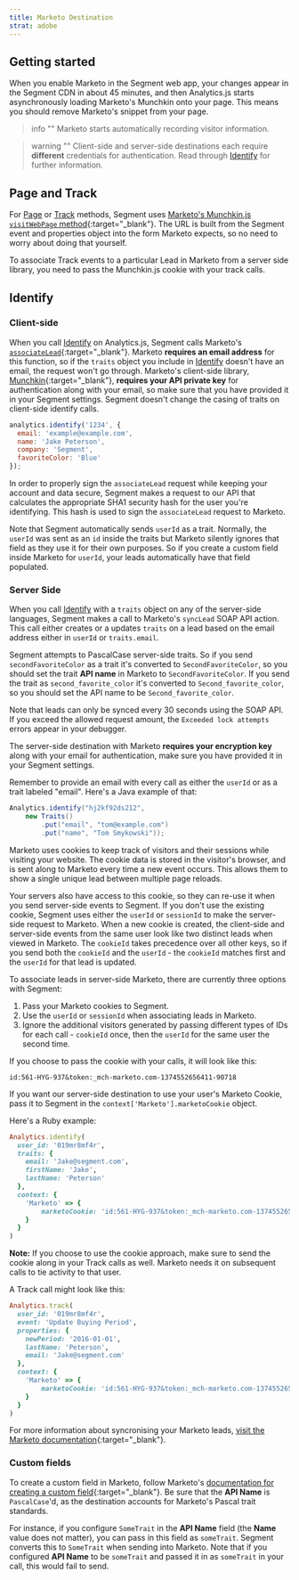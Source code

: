 ```yaml
---
title: Marketo Destination
strat: adobe
---
```


## Getting started

When you enable Marketo in the Segment web app, your changes appear in the Segment CDN in about 45 minutes, and then Analytics.js starts asynchronously loading Marketo's Munchkin onto your page. This means you should remove Marketo's snippet from your page.

> info ""
> Marketo starts automatically recording visitor information.

> warning ""
> Client-side and server-side destinations each require **different** credentials for authentication. Read through [Identify](#identify) for further information.

## Page and Track

For [Page](/docs/connections/spec/page/) or [Track](/docs/connections/spec/track/) methods, Segment uses [Marketo's Munchkin.js `visitWebPage` method](http://developers.marketo.com/javascript-api/lead-tracking/api-reference/#munchkin_visitwebpage){:target="_blank"}. The URL is built from the Segment event and properties object into the form Marketo expects, so no need to worry about doing that yourself.

To associate Track events to a particular Lead in Marketo from a server side library, you need to pass the Munchkin.js cookie with your track calls.

## Identify

### Client-side

When you call [Identify](/docs/connections/spec/identify/) on Analytics.js, Segment calls Marketo's [`associateLead`](http://developers.marketo.com/documentation/websites/lead-tracking-munchkin-js/){:target="_blank"}. Marketo **requires an email address** for this function, so if the `traits` object you include in [Identify](/docs/connections/spec/identify/) doesn't have an email, the request won't go through. Marketo's client-side library, [Munchkin](http://developers.marketo.com/documentation/websites/lead-tracking-munchkin-js/){:target="_blank"}, **requires your API private key** for authentication along with your email, so make sure that you have provided it in your Segment settings. Segment doesn't change the casing of traits on client-side identify calls.

```javascript
analytics.identify('1234', {
  email: 'example@example.com',
  name: 'Jake Peterson',
  company: 'Segment',
  favoriteColor: 'Blue'
});
```

In order to properly sign the `associateLead` request while keeping your account and data secure, Segment makes a request to our API that calculates the appropriate SHA1 security hash for the user you're identifying. This hash is used to sign the `associateLead` request to Marketo.

Note that Segment automatically sends `userId` as a trait. Normally, the `userId` was sent as an `id` inside the traits but Marketo silently ignores that field as they use it for their own purposes. So if you create a custom field inside Marketo for `userId`, your leads automatically have that field populated.

### Server Side

When you call [Identify](/docs/connections/spec/identify/) with a `traits` object on any of the server-side languages, Segment makes a call to Marketo's `syncLead` SOAP API action. This call either creates or a updates `traits` on a lead based on the email address either in `userId` or `traits.email`.

Segment attempts to PascalCase server-side traits. So if you send `secondFavoriteColor` as a trait it's converted to `SecondFavoriteColor`, so you should set the trait **API name** in Marketo to `SecondFavoriteColor`. If you send the trait as `second_favorite_color` it's converted to `Second_favorite_color`, so you should set the API name to be `Second_favorite_color`.

Note that leads can only be synced every 30 seconds using the SOAP API. If you exceed the allowed request amount, the `Exceeded lock attempts` errors appear in your debugger.

The server-side destination with Marketo **requires your encryption key** along with your email for authentication, make sure you have provided it in your Segment settings.

Remember to provide an email with every call as either the `userId` or as a trait labeled "email". Here's a Java example of that:

```java
Analytics.identify("hj2kf92ds212",
    new Traits()
        .put("email", "tom@example.com")
        .put("name", "Tom Smykowski"));
```

Marketo uses cookies to keep track of visitors and their sessions while visiting your website. The cookie data is stored in the visitor's browser, and is sent along to Marketo every time a new event occurs. This allows them to show a single unique lead between multiple page reloads.

Your servers also have access to this cookie, so they can re-use it when you send server-side events to Segment. If you don't use the existing cookie, Segment uses either the `userId` or `sessionId` to make the server-side request to Marketo. When a new cookie is created, the client-side and server-side events from the same user look like two distinct leads when viewed in Marketo. The `cookieId` takes precedence over all other keys, so if you send both the `cookieId` and the `userId` - the `cookieId` matches first and the `userId` for that lead is updated.

To associate leads in server-side Marketo, there are currently three options with Segment:

1. Pass your Marketo cookies to Segment.
2. Use the `userId` or `sessionId` when associating leads in Marketo.
3. Ignore the additional visitors generated by passing different types of IDs for each call - `cookieId` once, then the `userId` for the same user the second time.

If you choose to pass the cookie with your calls, it will look like this:

```
id:561-HYG-937&token:_mch-marketo.com-1374552656411-90718
```

If you want our server-side destination to use your user's Marketo Cookie, pass it to Segment in the `context['Marketo'].marketoCookie` object.

Here's a Ruby example:

```ruby
Analytics.identify(
  user_id: '019mr8mf4r',
  traits: {
    email: 'Jake@segment.com',
    firstName: 'Jake',
    lastName: 'Peterson'
  },
  context: {
    'Marketo' => {
        marketoCookie: 'id:561-HYG-937&token:_mch-marketo.com-1374552656411-90718'
    }
  }
)
```

**Note:** If you choose to use the cookie approach, make sure to send the cookie along in your Track calls as well. Marketo needs it on subsequent calls to tie activity to that user.

A Track call might look like this:

```ruby
Analytics.track(
  user_id: '019mr8mf4r',
  event: 'Update Buying Period',
  properties: {
    newPeriod: '2016-01-01',
    lastName: 'Peterson',
    email: 'Jake@segment.com'
  },
  context: {
    'Marketo' => {
        marketoCookie: 'id:561-HYG-937&token:_mch-marketo.com-1374552656411-90718'
    }
  }
)
```

For more information about syncronising your Marketo leads, [visit the Marketo documentation](http://developers.marketo.com/documentation/soap/synclead/){:target="_blank"}.

### Custom fields

To create a custom field in Marketo, follow Marketo's [documentation for creating a custom field](http://docs.marketo.com/display/public/DOCS/Create+a+Custom+Field+in+Marketo){:target="_blank"}. Be sure that the **API Name** is `PascalCase`'d, as the destination accounts for Marketo's Pascal trait standards.

For instance, if you configure `SomeTrait` in the **API Name** field (the **Name** value does not matter), you can pass in this field as `someTrait`. Segment converts this to `SomeTrait` when sending into Marketo. Note that if you configured **API Name** to be `someTrait` and passed it in as `someTrait` in your call, this would fail to send.
